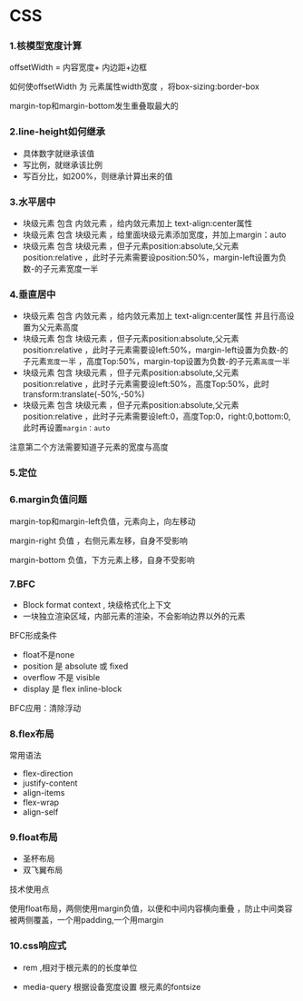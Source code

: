 # CSS

### 1.核模型宽度计算

offsetWidth = 内容宽度+ 内边距+边框

如何使offsetWidth 为 元素属性width宽度 ，将box-sizing:border-box

margin-top和margin-bottom发生重叠取最大的

### 2.line-height如何继承

- 具体数字就继承该值
- 写比例，就继承该比例
- 写百分比，如200%，则继承计算出来的值

### 3.水平居中

- 块级元素 包含 内敛元素 ，给内敛元素加上 text-align:center属性
- 块级元素 包含 块级元素 ，给里面块级元素添加宽度，并加上margin：auto
- 块级元素 包含 块级元素 ，但子元素position:absolute,父元素position:relative ，此时子元素需要设position:50%，margin-left设置为负数-的子元素宽度一半

### 4.垂直居中

- 块级元素 包含 内敛元素 ，给内敛元素加上 text-align:center属性 并且行高设置为父元素高度
- 块级元素 包含 块级元素 ，但子元素position:absolute,父元素position:relative ，此时子元素需要设left:50%，margin-left设置为负数-的子元素`宽度`一半 ，高度Top:50%，margin-top设置为负数-的子元素`高度`一半
- 块级元素 包含 块级元素 ，但子元素position:absolute,父元素position:relative ，此时子元素需要设left:50%，高度Top:50%，此时 transform:translate(-50%,-50%)
- 块级元素 包含 块级元素 ，但子元素position:absolute,父元素position:relative ，此时子元素需要设left:0，高度Top:0，right:0,bottom:0,此时再设置`margin：auto`

注意第二个方法需要知道子元素的宽度与高度

### 5.定位

### 6.margin负值问题

margin-top和margin-left负值，元素向上，向左移动

margin-right 负值 ，右侧元素左移，自身不受影响

margin-bottom 负值，下方元素上移，自身不受影响

### 7.BFC

- Block format context , 块级格式化上下文
- 一块独立渲染区域，内部元素的渲染，不会影响边界以外的元素

BFC形成条件

- float不是none
- position 是 absolute 或 fixed
- overflow 不是 visible 
- display 是 flex inline-block

BFC应用：清除浮动

### 8.flex布局

常用语法

- flex-direction
- justify-content
- align-items
- flex-wrap
- align-self

### 9.float布局

- 圣杯布局
- 双飞翼布局

技术使用点

使用float布局，两侧使用margin负值，以便和中间内容横向重叠 ，防止中间类容被两侧覆盖，一个用padding,一个用margin

### 10.css响应式

- rem ,相对于根元素的的长度单位

- media-query 根据设备宽度设置 根元素的fontsize